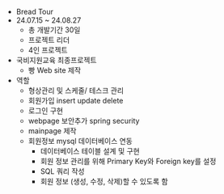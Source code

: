- Bread Tour
- 24.07.15 ~ 24.08.27
  - 총 개발기간 30일
  - 프로젝트 리더
  - 4인 프로젝트
- 국비지원교육 최종프로젝트
  - 빵 Web site 제작
- 역할
  - 형상관리 및 스케줄/ 테스크 관리
  - 회원가입 insert update delete
  - 로그인 구현
  - webpage 보안추가 spring security
  - mainpage 제작
  - 회원정보 mysql 데이터베이스 연동
    - 데이터베이스 테이블 설계 및 구현
    - 회원 정보 관리를 위해 Primary Key와 Foreign key를 설정
    - SQL 쿼리 작성
    - 회원 정보 (생성, 수정, 삭제)할 수 있도록 함

